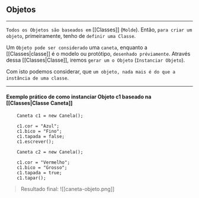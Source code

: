 ## Objetos
___
`Todos os Objetos são baseados em` [[Classes]] (`Molde`). Então, `para criar um objeto`, primeiramente, tenho de `definir uma Classe`.

Um `Objeto pode ser considerado` uma `caneta`, enquanto a [[Classes|classe]] é o modelo ou protótipo, `desenhado préviamente`.
Através dessa [[Classes|Classe]], iremos `gerar um o Objeto` (`Instanciar Objeto`).

Com isto podemos considerar, que `um objeto, nada mais é do que a instância de uma classe`. 

___
#### Exemplo prático de como instanciar Objeto c1 baseado na [[Classes|Classe Caneta]]

```
	Caneta c1 = new Canela();
	
	c1.cor = "Azul";
	c1.bico = "Fino";
	c1.tapada = false;
	c1.escrever();
	
	Caneta c2 = new Canela();
	
	c1.cor = "Vermelho";
	c1.bico = "Grosso";
	c1.tapada = true;
	c1.tapar();
```
> Resultado final:
> ![[caneta-objeto.png]]